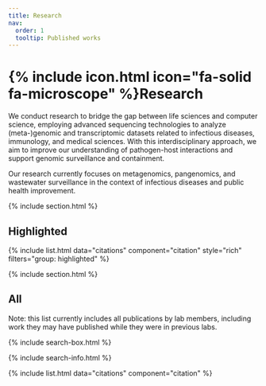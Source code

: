 ```yaml
---
title: Research
nav:
  order: 1
  tooltip: Published works
---
```


# {% include icon.html icon="fa-solid fa-microscope" %}Research

We conduct research to bridge the gap between life sciences and computer science, employing advanced sequencing technologies to analyze (meta-)genomic and transcriptomic datasets related to infectious diseases, immunology, and medical sciences. With this interdisciplinary approach, we aim to improve our understanding of pathogen-host interactions and support genomic surveillance and containment. 

Our research currently focuses on metagenomics, pangenomics, and wastewater surveillance in the context of infectious diseases and public health improvement.

{% include section.html %}

## Highlighted

{% include list.html data="citations" component="citation" style="rich" filters="group: highlighted" %}

{% include section.html %}

## All

Note: this list currently includes all publications by lab members, including work they may have published while they were in previous labs.

{% include search-box.html %}

{% include search-info.html %}

{% include list.html data="citations" component="citation" %}
